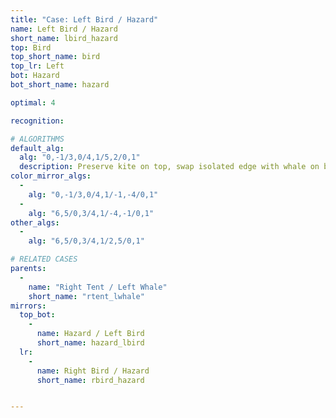 ```yaml
---
title: "Case: Left Bird / Hazard"
name: Left Bird / Hazard
short_name: lbird_hazard
top: Bird
top_short_name: bird
top_lr: Left
bot: Hazard
bot_short_name: hazard

optimal: 4

recognition:

# ALGORITHMS
default_alg:
  alg: "0,-1/3,0/4,1/5,2/0,1"
  description: Preserve kite on top, swap isolated edge with whale on bottom to form good tent/whale.
color_mirror_algs:
  -
    alg: "0,-1/3,0/4,1/-1,-4/0,1"
  -
    alg: "6,5/0,3/4,1/-4,-1/0,1"
other_algs:
  -
    alg: "6,5/0,3/4,1/2,5/0,1"

# RELATED CASES
parents:
  -
    name: "Right Tent / Left Whale"
    short_name: "rtent_lwhale"
mirrors:
  top_bot:
    -
      name: Hazard / Left Bird
      short_name: hazard_lbird
  lr:
    -
      name: Right Bird / Hazard
      short_name: rbird_hazard


---
```


